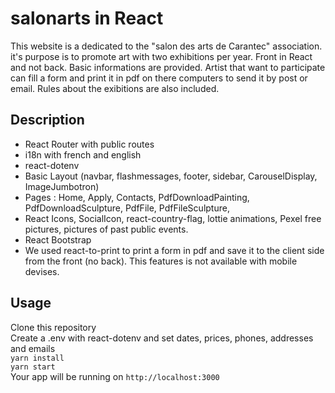 # salonarts in React
This website is a dedicated to the "salon des arts de Carantec" association. it's purpose is to promote art with two exhibitions per year. Front in React and not back. Basic informations are provided. Artist that want to participate can fill a form and print it in pdf on there computers to send it by post or email. Rules about the exibitions are also included.

## Description

* React Router with public routes
* i18n with french and english 
* react-dotenv
* Basic Layout (navbar, flashmessages, footer, sidebar, CarouselDisplay, ImageJumbotron)
* Pages : Home, Apply, Contacts, PdfDownloadPainting, PdfDownloadSculpture, PdfFile, PdfFileSculpture,
* React Icons, SocialIcon, react-country-flag, lottie animations, Pexel free pictures, pictures of past public events.
* React Bootstrap
* We used react-to-print to print a form in pdf and save it to the client side from the front (no back). This features is not available with mobile devises. 

## Usage

Clone this repository  
Create a .env with react-dotenv and set dates, prices, phones, addresses and emails     
`yarn install`  
`yarn start`  
Your app will be running on `http://localhost:3000`  
